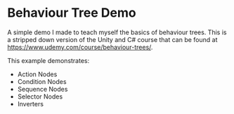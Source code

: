 # Behaviour Tree Demo

A simple demo I made to teach myself the basics of behaviour trees. This is a stripped down version of the Unity and C# course that can be found at https://www.udemy.com/course/behaviour-trees/.

This example demonstrates:
- Action Nodes
- Condition Nodes
- Sequence Nodes
- Selector Nodes
- Inverters